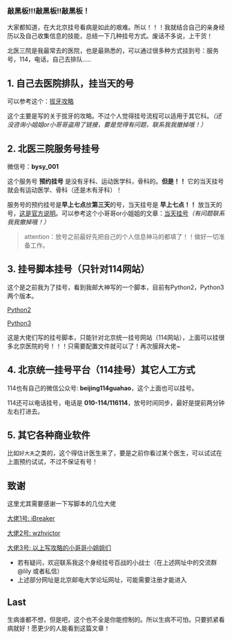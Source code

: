 ### 敲黑板!!!敲黑板!!敲黑板！

大家都知道，在大北京挂号看病是如此的艰难。所以！！！我就结合自己的亲身经历以及自己收集信息的技能，总结一下几种挂号方式。废话不多说，上干货！

北医三院是我最常去的医院，也是最熟悉的，可以通过很多种方式挂到号：服务号，114，电话，自己去排队.....

## 1. 自己去医院排队，挂当天的号

可以参考这个：[拔牙攻略](https://bbs.byr.cn/#!article/Health/200261)

这个主要是写的关于拔牙的攻略。不过个人觉得挂号流程可以适用于其它科。*（还没咨询小姐姐or小哥哥盗用了链接，要是觉得有问题，联系我我撤掉哦！）*

## 2. 北医三院服务号挂号

微信号：**bysy_001**

这个服务号 **预约挂号** 是没有牙科、运动医学科，骨科的。**但是！！** 它的当天挂号就会有运动医学、骨科（还是木有牙科）！

服务号的预约挂号是**早上七点**放**第三天**的号，当天挂号是 **早上七点！！** 放当天的号，[这是官方说明](https://open.weixin.qq.com/connect/oauth2/authorize?appid=wx8b559ac2b0e8519d&redirect_uri=https%3A%2F%2Fmp.mhealth100.com%2Fgateway%2Fpatient%2Fconnect%2Fwechat%3Fredirect_uri%3Dhttps%253A%252F%252Fmp.mhealth100.com%252Fpatient%252Finfo%252F%2523%252Fhealth-detail%253FhealthInformationId%253D4FE57D4157854AF88F278C826F221C43%26hospitalCode%3DCE635513B7564FAD82C393E67446D81C&response_type=code&connect_redirect=1&scope=snsapi_base&state=FC434FDB9C664433AE92EE9640DF88C5#wechat_redirect)。可以参考这个小哥哥or小姐姐的文章：[当天挂号](https://bbs.byr.cn/#!article/Health/202896)*（有问题联系我我撤掉哦！）*

> attention：放号之前最好先把自己的个人信息神马的都填了！！做好一切准备工作。

## 3. 挂号脚本挂号（只针对114网站）

这个是之前我为了挂号，看到我邮大神写的一个脚本，目前有Python2，Python3两个版本。

[Python2](https://github.com/iBreaker/bjguahao)

[Python3](https://github.com/wzhvictor/bjguahao)

这是大佬们写的挂号脚本，只能针对北京统一挂号网站（114网站），上面可以挂很多北京医院的号！！！只需要配置文件就可以了！再次膜拜大佬~

## 4. 北京统一挂号平台（114挂号）其它人工方式

114也有自己的微信公众号: **beijing114guahao**，这个上面也可以挂号。

114还可以电话挂号，电话是 **010-114/116114**，放号时间同步，最好是提前两分钟左右打进去。

## 5. 其它各种商业软件

比如`好大夫`之类的，这个得估计医生来了，要是之前你看过某个医生，可以试试在上面预约试试，不过不保证有号！

## 致谢

这里尤其需要感谢一下写脚本的几位大佬

[大佬1号: iBreaker](https://github.com/iBreaker)

[大佬2号: wzhvictor](https://github.com/wzhvictor)

[大佬3号: 以上写攻略的小哥哥小姐姐们](https://bbs.byr.cn/)

- 若有疑问，欢迎联系我这个身经挂号百战的小战士（在上述网址中的交流群 @lily 或者私信）
- 上述部分网址是北京邮电大学论坛网址，可能需要注册才能进入

## Last

生病谁都不想，但是吧，这个也不全是你能控制的。所以生病不可怕，只要抓紧看病就好！愿更少的人能看到这篇文章！
